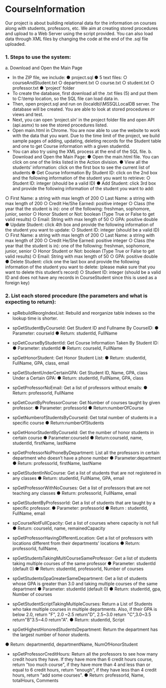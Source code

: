 # CourseInformation
Our project is about building relational data for the information on courses along with students, professors, etc. We aim at creating stored procedures and upload to a Web Server using the script provided. You can also load data through XML files by changing the code at the end of the .sql file uploaded.


### 1. Steps to use the system:
a. Download and Open the Main Page
- In the ZIP file, we include:
● project.sql
● 5 text files:
○ courseAndStudent.txt ○ department.txt
○ course.txt
○ student.txt
○ professor.txt
● ‘project’ folder
- To create the database, first download all the .txt files (5) and put them to C:\temp location, so the SQL file can load data in.
- Then, open project.sql and run on (localdb)\MSSQLLocalDB server. The database will be created. You are able to look at stored procedures or views and test.
- Next, you can open ‘project.sln’ in the project folder file and open API (api.asmx) to see the stored procedures listed.
- Open main.html in Chrome. You are now able to use the website to work with the data that you want. Due to the time limit of the project, we build sample pages of adding, updating, deleting records for the Student table and one to get Course information with a given studentId.
- You can also try using the XML process at the end of the SQL file.
b. Download and Open the Main Page:
● Open the main.html file. You can click on one of the links listed in the Action
division.
● View all the students’ information: click on the first box to see the current list
of students
● Get Course Information By Student ID​: click on the 2nd box and the following
information of the student you want to retrieve: ○ Student ID: integer (should be a valid ID)
● Add Student​: click 3rd box and provide the following information of the student you want to add:
  
 ○ First Name: a string with max length of 200
○ Last Name: a string with max length of 200
○ Credit He/She Earned: positive integer
○ Class (the year that the student is in): one of the following: freshman,
sophomore, junior, senior
○ Honor Student or Not: boolean (Type True or False to get valid results)
○ Email: String with max length of 50
○ GPA: positive double
● Update Student​: click 4th box and provide the following information of the student you want to update:
○ Student ID: integer (should be a valid ID)
○ First Name: a string with max length of 200
○ Last Name: a string with max length of 200
○ Credit He/She Earned: positive integer
○ Class (the year that the student is in): one of the following: freshman,
sophomore, junior, senior
○ Honor Student or Not: boolean (Type True or False to get valid results)
○ Email: String with max length of 50
○ GPA: positive double
● Delete Student​: click one the last box and provide the following information of the student you want to delete:
(please make sure that you want to delete this student’s record)
○ Student ID: integer (should be a valid ID and does not have any records in CourseStudent since this is used as a foreign key)
### 2. List each stored procedure (the parameters and what is expecting to return):
- spRebuildReorgIndexList: ​Rebuild and reorganize table indexes so the lookup time is shorter.
- spGetStudentByCourseId​: Get Student ID and Fullname By CourseID:
● Parameter: courseId
● Return: studentId, FullName
- spGetCourseByStudentId​: Get Course Information Taken By Student ID:
● Parameter: studentId
● Return: courseId, FullName
- spGetHonorStuden​t: Get Honor Student List:
● Return: studentId, FullName, GPA, class, email
- spGetStudentUnderCertainGPA​: Get Student ID, Name, GPA, class Under a
Certain GPA:
● Return: studentId, FullName, GPA, class
- spGetProfessorNoEmail​: Get a list of professors without emails: ● Return: professorId, FullName

 - spGetCountByProfessorCours​e: Get Number of courses taught by given professor:
● Parameter: professorId
● Return:numberOfCourse
- spGetNumberofStudentsByCourseId​: Get total number of students in a
specific course
● Return:numberOfStudents
- spGetHonorStudentByCourseId: ​Get the number of honor students in certain course
● Parameter:courseId
● Return:courseId, name, studentId, firstName, lastName
- spGetProfessorNoPhoneByDepartment: ​List all the professors in certain
department who doesn’t have a phone number ● Parameter:department
● Return: professorId, firstName, lastName
- spGetStudentInNoCourse​: Get a list of students that are not registered in any classes
● Return: studentId, FullName, GPA, email
- spGetProfessorWithNoCourses​: Get a list of professors that are not teaching
any classes
● Return: professorId, FullName, email
- spGetStudentByProfessorId​: Get a list of students that are taught by a specific professor.
● Parameter: professorId
● Return : studentId, FullName, email
- spCourseNotFullCpacity: ​Get a list of courses where capacity is not full
● Return: courseId, name, remainedCapacity
- spGetProfessorHavingDifferentLocation: ​Get a list of professors with
locations different from their departments' locations ● Return: professorId, fullName,
- spGetStudentsTakingMultiCourseSameProfessor: ​Get a list of students taking multiple courses of the same professor
● Parameter: studentId (default 0)
● Return: studentId, professorId, Number of courses
- spGetStudentsGpaGreaterSameDepartment: ​Get a list of students whose
GPA is greater than 3.0 and taking multiple courses of the same department
● Parameter: studentId (default 0)
● Return: studentId, gpa, Number of courses
- spGetStudentScriptTakingMultipleCourses: ​Return a List of Students who take multiple courses in multiple departments. Also, if their GPA is below 2.0, return "F", 2.0 ~2.5 return"D", 2.5~3.0 return "C",3.0~3.5 return"B"3.5~4.0 return"A".
● Return: studentId, Script
- spGetHighestHonoredStudentsDepartment: Return the department has the
largest number of honor students.

● Return: departmentId, departmentName, NumOfHonorStudent
- spGetProfessorCreditHours: ​Return all the professors to see how many credit hours they have. If they have more than 6 credit hours course, return "too much course", if they have more than 4 and less than or equal to 6 credit hours, return
"enough", if they have less than 4 credit hours, return "add some courses". ● Return: professorId, Name, totalHours, Comments
